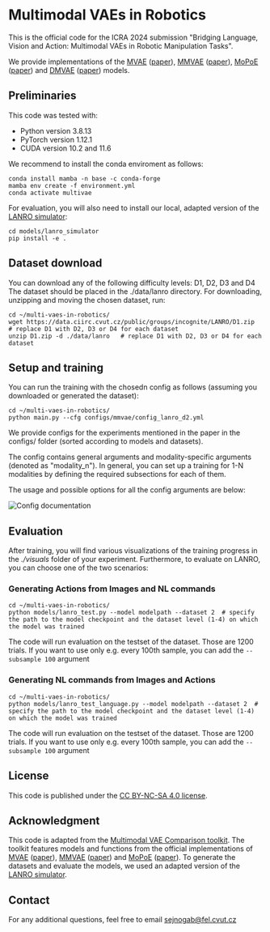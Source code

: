 # Multimodal VAEs in Robotics

This is the official code for the ICRA 2024 submission "Bridging Language, Vision and Action: Multimodal VAEs in Robotic Manipulation Tasks".

We provide implementations of the [MVAE](https://github.com/mhw32/multimodal-vae-public) 
([paper](https://arxiv.org/abs/1802.05335)), [MMVAE](https://github.com/iffsid/mmvae) 
([paper](https://arxiv.org/pdf/1911.03393.pdf)), [MoPoE](https://github.com/thomassutter/MoPoE) 
([paper](https://openreview.net/forum?id=5Y21V0RDBV)) and [DMVAE](https://github.com/seqam-lab/DMVAE) ([paper](https://github.com/seqam-lab/DMVAE)) models.

## Preliminaries

This code was tested with:

- Python version 3.8.13
- PyTorch version 1.12.1
- CUDA version 10.2 and 11.6

We recommend to install the conda enviroment as follows:

```
conda install mamba -n base -c conda-forge
mamba env create -f environment.yml
conda activate multivae                 
```

For evaluation, you will also need to install our local, adapted version of the [LANRO simulator](https://github.com/frankroeder/lanro-gym):

```
cd models/lanro_simulator
pip install -e .
```

## Dataset download 
You can download any of the following difficulty levels: D1, D2, D3 and D4
The dataset should be placed in the ./data/lanro directory. For downloading, unzipping and moving the chosen dataset, run:

```
cd ~/multi-vaes-in-robotics/
wget https://data.ciirc.cvut.cz/public/groups/incognite/LANRO/D1.zip   # replace D1 with D2, D3 or D4 for each dataset
unzip D1.zip -d ./data/lanro   # replace D1 with D2, D3 or D4 for each dataset
```

## Setup and training

You can run the training with the chosedn config as follows (assuming you downloaded or generated the dataset):

```
cd ~/multi-vaes-in-robotics/
python main.py --cfg configs/mmvae/config_lanro_d2.yml
```

We provide configs for the experiments mentioned in the paper in the configs/ folder (sorted according to models and datasets). 


The config contains general arguments and modality-specific arguments (denoted as "modality_n"). In general, you can set up a training for 1-N modalities by defining the required subsections for each of them. 

The usage and possible options for all the config arguments are below:

![Config documentation](https://data.ciirc.cvut.cz/public/groups/incognite/CdSprites/config2.png "config documentation")



## Evaluation

After training, you will find various visualizations of the training progress in the _./visuals_ folder of your experiment.
Furthermore, to evaluate on LANRO, you can choose one of the two scenarios:

### Generating Actions from Images and NL commands

```
cd ~/multi-vaes-in-robotics/
python models/lanro_test.py --model modelpath --dataset 2  # specify the path to the model checkpoint and the dataset level (1-4) on which the model was trained
```

The code will run evaluation on the testset of the dataset. Those are 1200 trials. If you want to use only e.g. every 100th sample, you can add the `--subsample 100` argument

### Generating NL commands from Images and Actions

```
cd ~/multi-vaes-in-robotics/
python models/lanro_test_language.py --model modelpath --dataset 2  # specify the path to the model checkpoint and the dataset level (1-4) on which the model was trained
```

The code will run evaluation on the testset of the dataset. Those are 1200 trials. If you want to use only e.g. every 100th sample, you can add the `--subsample 100` argument


## License

This code is published under the [CC BY-NC-SA 4.0 license](https://creativecommons.org/licenses/by-nc-sa/4.0/).  


## Acknowledgment

This code is adapted from the [Multimodal VAE Comparison toolkit](https://github.com/gabinsane/multimodal-vae-comparison).
The toolkit features models and functions from the official implementations of [MVAE](https://github.com/mhw32/multimodal-vae-public) ([paper](https://arxiv.org/abs/1802.05335)), [MMVAE](https://github.com/iffsid/mmvae) ([paper](https://arxiv.org/pdf/1911.03393.pdf)) and [MoPoE](https://github.com/thomassutter/MoPoE) ([paper](https://openreview.net/forum?id=5Y21V0RDBV)).
To generate the datasets and evaluate the models, we used an adapted version of the [LANRO simulator](https://github.com/frankroeder/lanro-gym).

## Contact

For any additional questions, feel free to email [sejnogab@fel.cvut.cz](mailto:sejnogab@fel.cvut.cz) 
